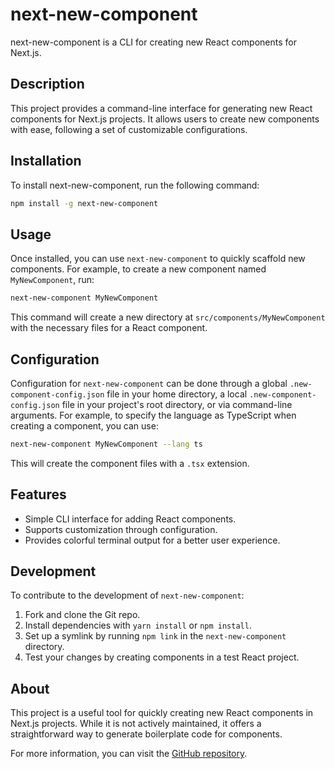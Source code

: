 # next-new-component

next-new-component is a CLI for creating new React components for Next.js.

## Description

This project provides a command-line interface for generating new React components for Next.js projects. It allows users to create new components with ease, following a set of customizable configurations.

## Installation

To install next-new-component, run the following command:

```bash
npm install -g next-new-component
```

## Usage

Once installed, you can use `next-new-component` to quickly scaffold new components. For example, to create a new component named `MyNewComponent`, run:

```bash
next-new-component MyNewComponent
```

This command will create a new directory at `src/components/MyNewComponent` with the necessary files for a React component.

## Configuration

Configuration for `next-new-component` can be done through a global `.new-component-config.json` file in your home directory, a local `.new-component-config.json` file in your project's root directory, or via command-line arguments. For example, to specify the language as TypeScript when creating a component, you can use:

```bash
next-new-component MyNewComponent --lang ts
```

This will create the component files with a `.tsx` extension.

## Features

- Simple CLI interface for adding React components.
- Supports customization through configuration.
- Provides colorful terminal output for a better user experience.

## Development

To contribute to the development of `next-new-component`:

1. Fork and clone the Git repo.
2. Install dependencies with `yarn install` or `npm install`.
3. Set up a symlink by running `npm link` in the `next-new-component` directory.
4. Test your changes by creating components in a test React project.

## About

This project is a useful tool for quickly creating new React components in Next.js projects. While it is not actively maintained, it offers a straightforward way to generate boilerplate code for components.

For more information, you can visit the [GitHub repository](https://github.com/joshwcomeau/new-component).
